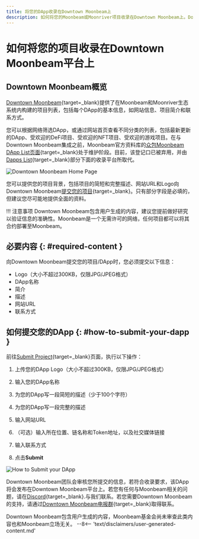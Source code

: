 ```yaml
---
title: 将您的DApp收录在Downtown Moonbeam上
description: 如何将您的Moonbeam或Moonriver项目收录在Downtown Moonbeam上。Downtown Moonbeam是一个展示部署在Moonbeam和Moonriver上的智能合约和dapp的收录平台。
---
```


# 如何将您的项目收录在Downtown Moonbeam平台上

## Downtown Moonbeam概览

[Downtown Moonbeam](https://www.dtmb.xyz/){target=_blank}提供了在Moonbeam和Moonriver生态系统内构建的项目列表，包括每个DApp的基本信息，如网站信息、项目简介和联系方式。

您可以根据网络筛选DApp，或通过网站首页查看不同分类的列表，包括最新更新的DApp、受欢迎的DeFi项目、受欢迎的NFT项目、受欢迎的游戏项目。在与Downtown Moonbeam集成之前，Moonbeam官方资料库的[众包Moonbeam DApp List页面](https://github.com/PureStake/moonbeam-project-directory){target=_blank}处于维护阶段。目前，该登记口已被弃用，并由[Dapps List](/learn/dapps-list/){target=_blank}部分下面的收录平台所取代。

![Downtown Moonbeam Home Page](/images/learn/dapps-list/dtmb/dtmb-1.png)

您可以提供您的项目背景，包括项目的简短和完整描述、网站URL和Logo向Downtown Moonbeam[提交您的项目](https://www.dtmb.xyz/submit){target=_blank}。只有部分字段是必填的，但建议您尽可能地提供全面的资料。

!!! 注意事项
    Downtown Moonbeam包含用户生成的内容，建议您提前做好研究以验证信息的准确性。Moonbeam是一个无需许可的网络，任何项目都可以将其合约部署至Moonbeam。

## 必要内容 {: #required-content }

向Downtown Moonbeam提交您的项目/DApp时，您必须提交以下信息：

 - Logo（大小不超过300KB，仅限JPG/JPEG格式）
 - DApp名称
 - 简介
 - 描述
 - 网站URL
 - 联系方式

## 如何提交您的DApp {: #how-to-submit-your-dapp }

前往[Submit Project](https://www.dtmb.xyz/submit){target=_blank}页面，执行以下操作：

 1. 上传您的DApp Logo（大小不超过300KB，仅限JPG/JPEG格式）

 2. 输入您的DApp名称

 3. 为您的DApp写一段简短的描述（少于100个字符）

 4. 为您的DApp写一段完整的描述

 5. 输入网站URL

 6. （可选）输入所在位置、链名称和Token地址，以及社交媒体链接

 7. 输入联系方式

  8. 点击**Submit**

![How to Submit your DApp](/images/learn/dapps-list/dtmb/dtmb-2.png)

Downtown Moonbeam团队会审核您所提交的信息，若符合收录要求，该DApp将会发布在Downtown Moonbeam平台上。若您有任何与Moonbeam相关的问题，请在[Discord](https://discord.gg/moonbeam){target=_blank}.与我们联系。若您需要Downtown Moonbeam的支持，请通过[Downtown Moonbeam电报群](https://t.me/dtmb_xyz){target=_blank}取得联系。

<div class="page-disclaimer">
  Downtown Moonbeam包含用户生成的内容，Moonbeam基金会尚未审查此类内容也和Moonbeam立场无关。
  --8<-- 'text/disclaimers/user-generated-content.md'
</div>
